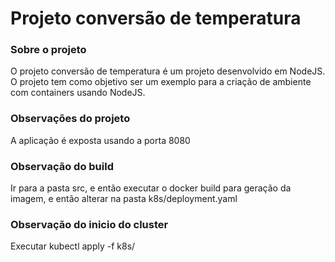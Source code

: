# Projeto conversão de temperatura

### Sobre o projeto
O projeto conversão de temperatura é um projeto desenvolvido em NodeJS. O projeto tem como objetivo ser um exemplo para a criação de ambiente com containers usando NodeJS.

### Observações do projeto
A aplicação é exposta usando a porta 8080

### Observação do build
Ir para a pasta src, e então executar o docker build para geração da imagem, e então alterar na pasta k8s/deployment.yaml

### Observação do inicio do cluster
Executar kubectl apply -f k8s/
